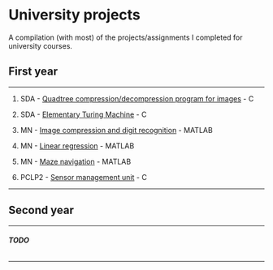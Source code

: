 # University projects

A compilation (with most) of the projects/assignments I completed for university courses.

## First year
___

1. SDA - [Quadtree compression/decompression program for images](https://github.com/alex2004-l/university-assignments/blob/master/SDA-quadtree-image-compression/README.md) - C

2. SDA - [Elementary Turing Machine](https://github.com/alex2004-l/university-assignments/tree/master/SDA-magic-tape) - C

3. MN - [Image compression and digit recognition](https://github.com/alex2004-l/university-assignments/blob/master/MN-project-2/README.md) - MATLAB

4. MN - [Linear regression](https://github.com/alex2004-l/university-assignments/tree/master/MN-linear-regression) - MATLAB

5. MN - [Maze navigation](https://github.com/alex2004-l/university-assignments/tree/master/MN-maze-navigation) - MATLAB

6. PCLP2 - [Sensor management unit](https://github.com/alex2004-l/university-assignments/tree/master/PCLP2-sensor-management-unit) - C

___

## Second year
___

###### ___TODO___
___
